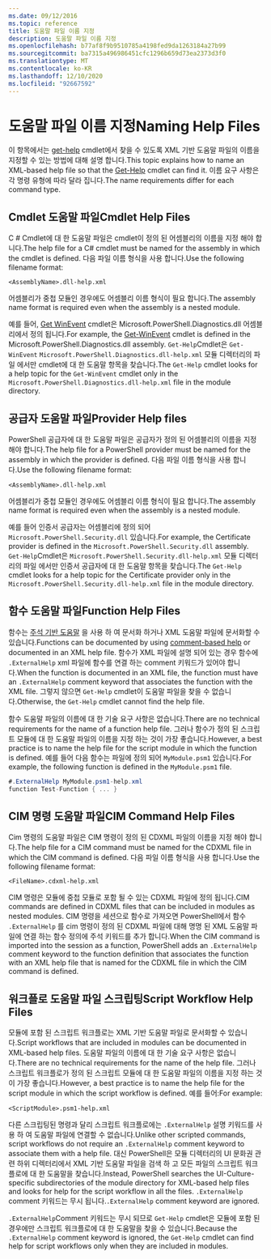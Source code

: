 ```yaml
---
ms.date: 09/12/2016
ms.topic: reference
title: 도움말 파일 이름 지정
description: 도움말 파일 이름 지정
ms.openlocfilehash: b77af8f9b9510785a4198fed9da1263184a27b99
ms.sourcegitcommit: ba7315a496986451cfc1296b659d73ea2373d3f0
ms.translationtype: MT
ms.contentlocale: ko-KR
ms.lasthandoff: 12/10/2020
ms.locfileid: "92667592"
---
```

# <a name="naming-help-files"></a><span data-ttu-id="4555c-103">도움말 파일 이름 지정</span><span class="sxs-lookup"><span data-stu-id="4555c-103">Naming Help Files</span></span>

<span data-ttu-id="4555c-104">이 항목에서는 [get-help](/powershell/module/Microsoft.PowerShell.Core/Get-Help) cmdlet에서 찾을 수 있도록 XML 기반 도움말 파일의 이름을 지정할 수 있는 방법에 대해 설명 합니다.</span><span class="sxs-lookup"><span data-stu-id="4555c-104">This topic explains how to name an XML-based help file so that the [Get-Help](/powershell/module/Microsoft.PowerShell.Core/Get-Help) cmdlet can find it.</span></span> <span data-ttu-id="4555c-105">이름 요구 사항은 각 명령 유형에 따라 달라 집니다.</span><span class="sxs-lookup"><span data-stu-id="4555c-105">The name requirements differ for each command type.</span></span>

## <a name="cmdlet-help-files"></a><span data-ttu-id="4555c-106">Cmdlet 도움말 파일</span><span class="sxs-lookup"><span data-stu-id="4555c-106">Cmdlet Help Files</span></span>

<span data-ttu-id="4555c-107">C # Cmdlet에 대 한 도움말 파일은 cmdlet이 정의 된 어셈블리의 이름을 지정 해야 합니다.</span><span class="sxs-lookup"><span data-stu-id="4555c-107">The help file for a C# cmdlet must be named for the assembly in which the cmdlet is defined.</span></span> <span data-ttu-id="4555c-108">다음 파일 이름 형식을 사용 합니다.</span><span class="sxs-lookup"><span data-stu-id="4555c-108">Use the following filename format:</span></span>

```
<AssemblyName>.dll-help.xml
```

<span data-ttu-id="4555c-109">어셈블리가 중첩 모듈인 경우에도 어셈블리 이름 형식이 필요 합니다.</span><span class="sxs-lookup"><span data-stu-id="4555c-109">The assembly name format is required even when the assembly is a nested module.</span></span>

<span data-ttu-id="4555c-110">예를 들어, [Get WinEvent](/powershell/module/Microsoft.PowerShell.Diagnostics/Get-WinEvent) cmdlet은 Microsoft.PowerShell.Diagnostics.dll 어셈블리에서 정의 됩니다.</span><span class="sxs-lookup"><span data-stu-id="4555c-110">For example, the [Get-WinEvent](/powershell/module/Microsoft.PowerShell.Diagnostics/Get-WinEvent) cmdlet is defined in the Microsoft.PowerShell.Diagnostics.dll assembly.</span></span> <span data-ttu-id="4555c-111">`Get-Help`Cmdlet은 `Get-WinEvent` `Microsoft.PowerShell.Diagnostics.dll-help.xml` 모듈 디렉터리의 파일 에서만 cmdlet에 대 한 도움말 항목을 찾습니다.</span><span class="sxs-lookup"><span data-stu-id="4555c-111">The `Get-Help` cmdlet looks for a help topic for the `Get-WinEvent` cmdlet only in the `Microsoft.PowerShell.Diagnostics.dll-help.xml` file in the module directory.</span></span>

## <a name="provider-help-files"></a><span data-ttu-id="4555c-112">공급자 도움말 파일</span><span class="sxs-lookup"><span data-stu-id="4555c-112">Provider Help files</span></span>

<span data-ttu-id="4555c-113">PowerShell 공급자에 대 한 도움말 파일은 공급자가 정의 된 어셈블리의 이름을 지정 해야 합니다.</span><span class="sxs-lookup"><span data-stu-id="4555c-113">The help file for a PowerShell provider must be named for the assembly in which the provider is defined.</span></span> <span data-ttu-id="4555c-114">다음 파일 이름 형식을 사용 합니다.</span><span class="sxs-lookup"><span data-stu-id="4555c-114">Use the following filename format:</span></span>

`<AssemblyName>.dll-help.xml`

<span data-ttu-id="4555c-115">어셈블리가 중첩 모듈인 경우에도 어셈블리 이름 형식이 필요 합니다.</span><span class="sxs-lookup"><span data-stu-id="4555c-115">The assembly name format is required even when the assembly is a nested module.</span></span>

<span data-ttu-id="4555c-116">예를 들어 인증서 공급자는 어셈블리에 정의 되어 `Microsoft.PowerShell.Security.dll` 있습니다.</span><span class="sxs-lookup"><span data-stu-id="4555c-116">For example, the Certificate provider is defined in the `Microsoft.PowerShell.Security.dll` assembly.</span></span> <span data-ttu-id="4555c-117">`Get-Help`Cmdlet은 `Microsoft.PowerShell.Security.dll-help.xml` 모듈 디렉터리의 파일 에서만 인증서 공급자에 대 한 도움말 항목을 찾습니다.</span><span class="sxs-lookup"><span data-stu-id="4555c-117">The `Get-Help` cmdlet looks for a help topic for the Certificate provider only in the `Microsoft.PowerShell.Security.dll-help.xml` file in the module directory.</span></span>

## <a name="function-help-files"></a><span data-ttu-id="4555c-118">함수 도움말 파일</span><span class="sxs-lookup"><span data-stu-id="4555c-118">Function Help Files</span></span>

<span data-ttu-id="4555c-119">함수는 [주석 기반 도움말](/powershell/module/microsoft.powershell.core/about/about_comment_based_help) 을 사용 하 여 문서화 하거나 XML 도움말 파일에 문서화할 수 있습니다.</span><span class="sxs-lookup"><span data-stu-id="4555c-119">Functions can be documented by using [comment-based help](/powershell/module/microsoft.powershell.core/about/about_comment_based_help) or documented in an XML help file.</span></span> <span data-ttu-id="4555c-120">함수가 XML 파일에 설명 되어 있는 경우 함수에 `.ExternalHelp` xml 파일에 함수를 연결 하는 comment 키워드가 있어야 합니다.</span><span class="sxs-lookup"><span data-stu-id="4555c-120">When the function is documented in an XML file, the function must have an `.ExternalHelp` comment keyword that associates the function with the XML file.</span></span> <span data-ttu-id="4555c-121">그렇지 않으면 `Get-Help` cmdlet이 도움말 파일을 찾을 수 없습니다.</span><span class="sxs-lookup"><span data-stu-id="4555c-121">Otherwise, the `Get-Help` cmdlet cannot find the help file.</span></span>

<span data-ttu-id="4555c-122">함수 도움말 파일의 이름에 대 한 기술 요구 사항은 없습니다.</span><span class="sxs-lookup"><span data-stu-id="4555c-122">There are no technical requirements for the name of a function help file.</span></span> <span data-ttu-id="4555c-123">그러나 함수가 정의 된 스크립트 모듈에 대 한 도움말 파일의 이름을 지정 하는 것이 가장 좋습니다.</span><span class="sxs-lookup"><span data-stu-id="4555c-123">However, a best practice is to name the help file for the script module in which the function is defined.</span></span> <span data-ttu-id="4555c-124">예를 들어 다음 함수는 파일에 정의 되어 `MyModule.psm1` 있습니다.</span><span class="sxs-lookup"><span data-stu-id="4555c-124">For example, the following function is defined in the `MyModule.psm1` file.</span></span>

```csharp
#.ExternalHelp MyModule.psm1-help.xml
function Test-Function { ... }
```

## <a name="cim-command-help-files"></a><span data-ttu-id="4555c-125">CIM 명령 도움말 파일</span><span class="sxs-lookup"><span data-stu-id="4555c-125">CIM Command Help Files</span></span>

<span data-ttu-id="4555c-126">Cim 명령의 도움말 파일은 CIM 명령이 정의 된 CDXML 파일의 이름을 지정 해야 합니다.</span><span class="sxs-lookup"><span data-stu-id="4555c-126">The help file for a CIM command must be named for the CDXML file in which the CIM command is defined.</span></span> <span data-ttu-id="4555c-127">다음 파일 이름 형식을 사용 합니다.</span><span class="sxs-lookup"><span data-stu-id="4555c-127">Use the following filename format:</span></span>

`<FileName>.cdxml-help.xml`

<span data-ttu-id="4555c-128">CIM 명령은 모듈에 중첩 모듈로 포함 될 수 있는 CDXML 파일에 정의 됩니다.</span><span class="sxs-lookup"><span data-stu-id="4555c-128">CIM commands are defined in CDXML files that can be included in modules as nested modules.</span></span> <span data-ttu-id="4555c-129">CIM 명령을 세션으로 함수로 가져오면 PowerShell에서 함수 `.ExternalHelp` 를 cim 명령이 정의 된 CDXML 파일에 대해 명명 된 XML 도움말 파일에 연결 하는 함수 정의에 주석 키워드를 추가 합니다.</span><span class="sxs-lookup"><span data-stu-id="4555c-129">When the CIM command is imported into the session as a function, PowerShell adds an `.ExternalHelp` comment keyword to the function definition that associates the function with an XML help file that is named for the CDXML file in which the CIM command is defined.</span></span>

## <a name="script-workflow-help-files"></a><span data-ttu-id="4555c-130">워크플로 도움말 파일 스크립팅</span><span class="sxs-lookup"><span data-stu-id="4555c-130">Script Workflow Help Files</span></span>

<span data-ttu-id="4555c-131">모듈에 포함 된 스크립트 워크플로는 XML 기반 도움말 파일로 문서화할 수 있습니다.</span><span class="sxs-lookup"><span data-stu-id="4555c-131">Script workflows that are included in modules can be documented in XML-based help files.</span></span> <span data-ttu-id="4555c-132">도움말 파일의 이름에 대 한 기술 요구 사항은 없습니다.</span><span class="sxs-lookup"><span data-stu-id="4555c-132">There are no technical requirements for the name of the help file.</span></span> <span data-ttu-id="4555c-133">그러나 스크립트 워크플로가 정의 된 스크립트 모듈에 대 한 도움말 파일의 이름을 지정 하는 것이 가장 좋습니다.</span><span class="sxs-lookup"><span data-stu-id="4555c-133">However, a best practice is to name the help file for the script module in which the script workflow is defined.</span></span> <span data-ttu-id="4555c-134">예를 들어:</span><span class="sxs-lookup"><span data-stu-id="4555c-134">For example:</span></span>

`<ScriptModule>.psm1-help.xml`

<span data-ttu-id="4555c-135">다른 스크립팅된 명령과 달리 스크립트 워크플로에는 `.ExternalHelp` 설명 키워드를 사용 하 여 도움말 파일에 연결할 수 없습니다.</span><span class="sxs-lookup"><span data-stu-id="4555c-135">Unlike other scripted commands, script workflows do not require an `.ExternalHelp` comment keyword to associate them with a help file.</span></span> <span data-ttu-id="4555c-136">대신 PowerShell은 모듈 디렉터리의 UI 문화권 관련 하위 디렉터리에서 XML 기반 도움말 파일을 검색 하 고 모든 파일의 스크립트 워크플로에 대 한 도움말을 찾습니다.</span><span class="sxs-lookup"><span data-stu-id="4555c-136">Instead, PowerShell searches the UI-Culture-specific subdirectories of the module directory for XML-based help files and looks for help for the script workflow in all the files.</span></span> <span data-ttu-id="4555c-137">`.ExternalHelp` comment 키워드는 무시 됩니다.</span><span class="sxs-lookup"><span data-stu-id="4555c-137">`.ExternalHelp` comment keyword are ignored.</span></span>

<span data-ttu-id="4555c-138">`.ExternalHelp`Comment 키워드는 무시 되므로 `Get-Help` cmdlet은 모듈에 포함 된 경우에만 스크립트 워크플로에 대 한 도움말을 찾을 수 있습니다.</span><span class="sxs-lookup"><span data-stu-id="4555c-138">Because the `.ExternalHelp` comment keyword is ignored, the `Get-Help` cmdlet can find help for script workflows only when they are included in modules.</span></span>

